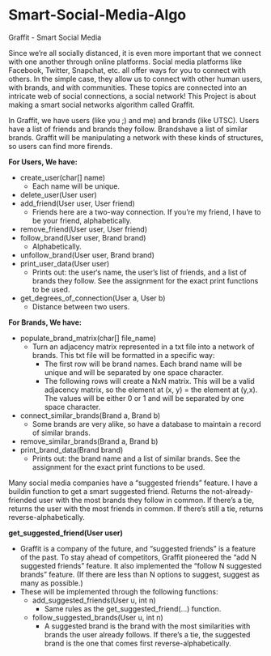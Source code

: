 # Smart-Social-Media-Algo

Graffit - Smart Social Media 

Since we’re all socially distanced, it is even more important that we connect with one another through online platforms. Social media platforms like Facebook, Twitter, Snapchat, etc. all offer ways for you to connect with others. In the simple case, they allow us to connect with other human users, with brands, and with communities. These topics are connected into an intricate web of social connections, a social network! This Project is about making a smart social networks algorithm called Graffit.

In Graffit, we have users (like you ;) and me) and brands (like UTSC). 
Users have a list of friends and brands they follow. Brandshave a list of similar brands. Graffit will be manipulating a network with these kinds of structures, so users can find more firends.

**For Users, We have:**
- create_user(char[] name)
    - Each name will be unique.
- delete_user(User user)
- add_friend(User user, User friend)
    - Friends here are a two-way connection. If you’re my friend, I have to be your friend, alphabetically.
- remove_friend(User user, User friend)
- follow_brand(User user, Brand brand)
    - Alphabetically.
- unfollow_brand(User user, Brand brand)
- print_user_data(User user)
    - Prints out: the user‘s name, the user’s list of friends, and a list of brands they follow. See the assignment for the exact print functions to be used.
- get_degrees_of_connection(User a, User b) 
    - Distance between two users.

**For Brands, We have:**
- populate_brand_matrix(char[] file_name)
  - Turn an adjacency matrix represented in a txt file into a network of brands. This txt file will be formatted in a specific way:
    - The first row will be brand names. Each brand name will be unique and will be separated by one space character.
    - The following rows will create a NxN matrix. This will be a valid adjacency matrix, so the element at (x, y) = the element at (y,x). The values will be either 0 or 1 and will be separated by one space character.
- connect_similar_brands(Brand a, Brand b)
  - Some brands are very alike, so have a database to maintain a record of similar brands.
- remove_similar_brands(Brand a, Brand b)
- print_brand_data(Brand brand)
  - Prints out: the brand name and a list of similar brands. See the assignment for the exact print functions to be used.
  

Many social media companies have a “suggested friends” feature. I have a buildin function to get a smart suggested friend. 
Returns the not-already-friended user with the most brands they follow in common. If there’s a tie, returns the user with the most friends in common. 
If there’s still a tie, returns reverse-alphabetically.

**get_suggested_friend(User user)**
- Graffit is a company of the future, and “suggested friends” is a feature of the past. To stay ahead of competitors, Graffit pioneered the “add N suggested friends” feature. It also implemented the “follow N suggested brands” feature. (If there are less than N options to suggest, suggest as many as possible.) 
- These will be implemented through the following functions:
    - add_suggested_friends(User u, int n)
        - Same rules as the get_suggested_friend(...) function.
    - follow_suggested_brands(User u, int n)
        - A suggested brand is the brand with the most similarities with brands the user already follows. If there’s a tie, the suggested brand is the one that comes first reverse-alphabetically.
